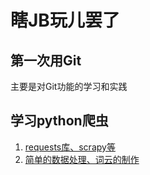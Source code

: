 # 瞎JB玩儿罢了
## 第一次用Git
主要是对Git功能的学习和实践
## 学习python爬虫
1. [requests库、scrapy等](https://github.com/YelonhimX/Code/blob/master/Python/build/%E5%AD%A6%E4%B9%A0Python.md)
2. [简单的数据处理、词云的制作](https://github.com/YelonhimX/Code/blob/master/Python/build/marxspider/wordcloud1.py)
